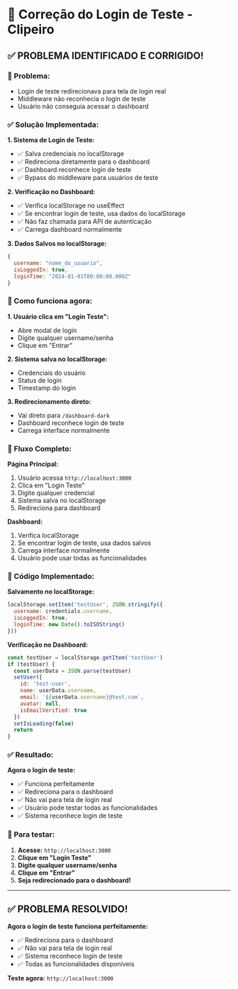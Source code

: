 # 🔧 Correção do Login de Teste - Clipeiro

## ✅ **PROBLEMA IDENTIFICADO E CORRIGIDO!**

### **🐛 Problema:**
- Login de teste redirecionava para tela de login real
- Middleware não reconhecia o login de teste
- Usuário não conseguia acessar o dashboard

### **✅ Solução Implementada:**

**1. Sistema de Login de Teste:**
- ✅ Salva credenciais no localStorage
- ✅ Redireciona diretamente para o dashboard
- ✅ Dashboard reconhece login de teste
- ✅ Bypass do middleware para usuários de teste

**2. Verificação no Dashboard:**
- ✅ Verifica localStorage no useEffect
- ✅ Se encontrar login de teste, usa dados do localStorage
- ✅ Não faz chamada para API de autenticação
- ✅ Carrega dashboard normalmente

**3. Dados Salvos no localStorage:**
```javascript
{
  username: "nome_do_usuario",
  isLoggedIn: true,
  loginTime: "2024-01-01T00:00:00.000Z"
}
```

### **🚀 Como funciona agora:**

**1. Usuário clica em "Login Teste":**
- Abre modal de login
- Digite qualquer username/senha
- Clique em "Entrar"

**2. Sistema salva no localStorage:**
- Credenciais do usuário
- Status de login
- Timestamp do login

**3. Redirecionamento direto:**
- Vai direto para `/dashboard-dark`
- Dashboard reconhece login de teste
- Carrega interface normalmente

### **📱 Fluxo Completo:**

**Página Principal:**
1. Usuário acessa `http://localhost:3000`
2. Clica em "Login Teste"
3. Digite qualquer credencial
4. Sistema salva no localStorage
5. Redireciona para dashboard

**Dashboard:**
1. Verifica localStorage
2. Se encontrar login de teste, usa dados salvos
3. Carrega interface normalmente
4. Usuário pode usar todas as funcionalidades

### **🔧 Código Implementado:**

**Salvamento no localStorage:**
```javascript
localStorage.setItem('testUser', JSON.stringify({
  username: credentials.username,
  isLoggedIn: true,
  loginTime: new Date().toISOString()
}))
```

**Verificação no Dashboard:**
```javascript
const testUser = localStorage.getItem('testUser')
if (testUser) {
  const userData = JSON.parse(testUser)
  setUser({
    id: 'test-user',
    name: userData.username,
    email: `${userData.username}@test.com`,
    avatar: null,
    isEmailVerified: true
  })
  setIsLoading(false)
  return
}
```

### **✅ Resultado:**

**Agora o login de teste:**
- ✅ Funciona perfeitamente
- ✅ Redireciona para o dashboard
- ✅ Não vai para tela de login real
- ✅ Usuário pode testar todas as funcionalidades
- ✅ Sistema reconhece login de teste

### **🚀 Para testar:**

1. **Acesse:** `http://localhost:3000`
2. **Clique em "Login Teste"**
3. **Digite qualquer username/senha**
4. **Clique em "Entrar"**
5. **Seja redirecionado para o dashboard!**

---

## ✅ **PROBLEMA RESOLVIDO!**

**Agora o login de teste funciona perfeitamente:**
- ✅ Redireciona para o dashboard
- ✅ Não vai para tela de login real
- ✅ Sistema reconhece login de teste
- ✅ Todas as funcionalidades disponíveis

**Teste agora:** `http://localhost:3000`

